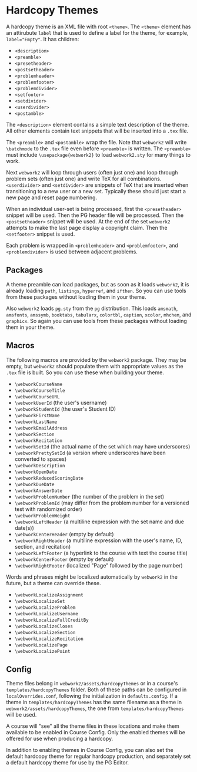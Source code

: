# Hardcopy Themes

A hardcopy theme is an XML file with root `<theme>`.  The `<theme>` element has an attirubute `label` that is used to
define a label for the theme, for example, `label="Empty"`.  It has children:

* `<description>`
* `<preamble>`
* `<presetheader>`
* `<postsetheader>`
* `<problemheader>`
* `<problemfooter>`
* `<problemdivider>`
* `<setfooter>`
* `<setdivider>`
* `<userdivider>`
* `<postamble>`

The `<description>` element contains a simple text description of the theme.  All other elements contain text snippets
that will be inserted into a `.tex` file.

The `<preamble>` and `<postamble>` wrap the file.  Note that `webwork2` will write `\batchmode` to the `.tex` file even
before `<preamble>` is written.  The `<preamble>` must include `\usepackage{webwork2}` to load `webwork2.sty` for many
things to work.

Next `webwork2` will loop through users (often just one) and loop through problem sets (often just one) and write TeX
for all combinations.  `<userdivider>` and `<setdivider>` are snippets of TeX that are inserted when transitioning to a
new user or a new set.  Typically these should just start a new page and reset page numbering.

When an individual user-set is being processed, first the `<presetheader>` snippet will be used.  Then the PG header
file will be processed.  Then the `<postsetheader>` snippet will be used.  At the end of the set `webwork2` attempts to
make the last page display a copyright claim.  Then the `<setfooter>` snippet is used.

Each problem is wrapped in `<problemheader>` and `<problemfooter>`, and `<problemdivider>` is used between adjacent
problems.

## Packages

A theme preamble can load packages, but as soon as it loads `webwork2`, it is already loading `path`, `listings`,
`hyperref`, and `ifthen`.  So you can use tools from these packages without loading them in your theme.

Also `webwork2` loads `pg.sty` from the `pg` distribution.  This loads `amsmath`, `amsfonts`, `amssymb`, `booktabs`,
`tabularx`, `colortbl`, `caption`, `xcolor`, `mhchem`, and `graphicx`.  So again you can use tools from these packages
without loading them in your theme.

## Macros

The following macros are provided by the `webwork2` package. They may be empty, but `webwork2` should populate them
with appropriate values as the `.tex` file is built. So you can use these when building your theme.

* `\webworkCourseName`
* `\webworkCourseTitle`
* `\webworkCourseURL`
* `\webworkUserId` (the user's username)
* `\webworkStudentId` (the user's Student ID)
* `\webworkFirstName`
* `\webworkLastName`
* `\webworkEmailAddress`
* `\webworkSection`
* `\webworkRecitation`
* `\webworkSetId` (the actual name of the set which may have underscores)
* `\webworkPrettySetId` (a version where underscores have been converted to spaces)
* `\webworkDescription`
* `\webworkOpenDate`
* `\webworkReducedScoringDate`
* `\webworkDueDate`
* `\webworkAnswerDate`
* `\webworkProblemNumber` (the number of the problem in the set)
* `\webworkProblemId` (may differ from the problem number for a versioned test with randomized order)
* `\webworkProblemWeight`
* `\webworkLeftHeader` (a multiline expression with the set name and due date(s))
* `\webworkCenterHeader` (empty by default)
* `\webworkRightHeader` (a multiline expression with the user's name, ID, section, and recitation)
* `\webworkLeftFooter` (a hyperlink to the course with text the course title)
* `\webworkCenterFooter` (empty by default)
* `\webworkRightFooter` (localized "Page" followed by the page number)

Words and phrases might be localized automatically by `webwork2` in the future, but a theme can override these.

* `\webworkLocalizeAssignment`
* `\webworkLocalizeSet`
* `\webworkLocalizeProblem`
* `\webworkLocalizeUsername`
* `\webworkLocalizeFullCreditBy`
* `\webworkLocalizeCloses`
* `\webworkLocalizeSection`
* `\webworkLocalizeRecitation`
* `\webworkLocalizePage`
* `\webworkLocalizePoint`

## Config

Theme files belong in `webwork2/assets/hardcopyThemes` or in a course's `templates/hardcopyThemes` folder.  Both of
these paths can be configured in `localOverrides.conf`, following the initialization in `defaults.config`. If a theme
in `templates/hardcopyThemes` has the same filename as a theme in `webwork2/assets/hardcopyThemes`, the one from
`templates/hardcopyThemes` will be used.

A course will "see" all the theme files in these locations and make them available to be enabled in Course Config.
Only the enabled themes will be offered for use when producing a hardcopy.

In addition to enabling themes in Course Config, you can also set the default hardcopy theme for regular hardcopy
production, and separately set a default hardcopy theme for use by the PG Editor.
